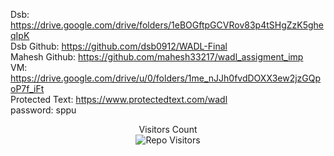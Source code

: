 Dsb: https://drive.google.com/drive/folders/1eBOGftpGCVRov83p4tSHgZzK5gheqIpK </br>
Dsb Github: https://github.com/dsb0912/WADL-Final </br>
Mahesh Github: https://github.com/mahesh33217/wadl_assigment_imp </br>
VM: https://drive.google.com/drive/u/0/folders/1me_nJJh0fvdDOXX3ew2jzGQpoP7f_iFt </br>
Protected Text: https://www.protectedtext.com/wadl  </br>
password: sppu
<p align='center'>Visitors Count <br><img align="center" alt="Repo Visitors" src="https://profile-counter.glitch.me/wadl_assigment_imp/count.svg"/></p>
